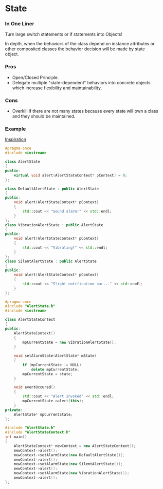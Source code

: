 # State

### In One Liner

Turn large switch statements or if statements into Objects!

In depth, when the behaviors of the class depend on instance attributes or other composited classes the behavior decision will be made by state object. 

### Pros 

- Open/Closed Principle.
- Delegate multiple "state-dependent" behaviors into concrete objects which increase flexibility and maintainability.

### Cons

- Overkill if there are not many states because every state will own a class and they should be maintained.

### Example

[Inspiration](https://www.geeksforgeeks.org/state-design-pattern/)
```c++
#pragma once
#include <iostream>

class AlertState
{
public:
    virtual void alert(AlertStateContext* pContext) = 0;
};

class DefaultAlertState : public AlertState
{
public:
    void alert(AlertStateContext* pContext)
    {
        std::cout << "Sound alarm!" << std::endl;
    }
};
class VibrationAlertState : public AlertState
{
public:
    void alert(AlertStateContext* pContext)
    {
        std::cout << "Vibrating!" << std::endl;
    }
};
class SilentAlertState : public AlertState
{
public:
    void alert(AlertStateContext* pContext)
    {
        std::cout << "Slight notification bar..." << std::endl;
    }
};
```

```c++
#pragma once
#include "AlertState.h"
#include <iostream>

class AlertStateContext
{
public:
    AlertStateContext()
    {
        mpCurrentState = new VibrationAlertState();
    }
    
    void setAlarmState(AlertState* mState)
    {
        if (mpCurrentState != NULL)
            delete mpCurrentState;
        mpCurrentState = state;
    }

    void eventOccured()
    {
        std::cout << "Alert invoked" << std::endl;
        mpCurrentState->alert(this);
    }
private:
    AlertState* mpCurrentState;
};
```

```c++
#include "AlertState.h"
#include "AlertStateContext.h"
int main()
{
    AlertStateContext* newContext = new AlertStateContext();
    newContext->alert();
    newContext->setAlarmState(new DefaultAlertState());   
    newContext->alert();
    newContext->setAlarmState(new SilentAlertState());   
    newContext->alert();
    newContext->setAlarmState(new VibrationAlertState());   
    newContext->alert();
};
```